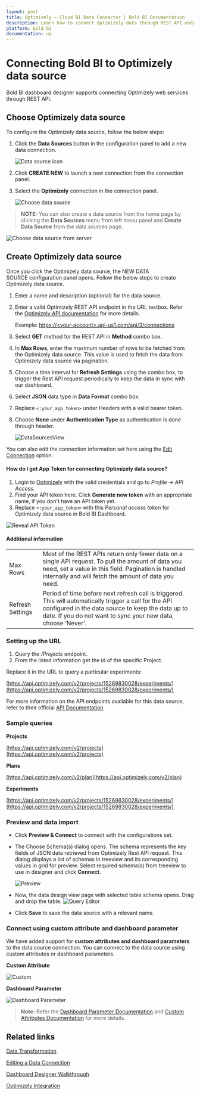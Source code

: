 ```yaml
---
layout: post
title: Optimizely – Cloud BI Data Connector | Bold BI Documentation
description: Learn how to connect Optimizely data through REST API endpoint with Bold BI Cloud and create data source for dashboard configuration.
platform: bold-bi
documentation: ug
---
```


# Connecting Bold BI to Optimizely data source

Bold BI dashboard designer supports connecting Optimizely web services through REST API.

## Choose Optimizely data source

To configure the Optimizely data source, follow the below steps:

1. Click the **Data Sources** button in the configuration panel to add a new data connection.
   
   ![Data source icon](/static/assets/working-with-datasource/data-connectors/images/common/DataSourcesIcon.png)
   
2. Click **CREATE NEW** to launch a new connection from the connection panel.

3. Select the **Optimizely** connection in the connection panel.

    ![Choose data source](/static/assets/working-with-datasource/data-connectors/images/optimizely/ChooseDS.png)

> **NOTE:**  You can also create a data source from the home page by clicking the **Data Sources** menu from left menu panel and **Create Data Source** from the data sources page.

   ![Choose data source from server](/static/assets/working-with-datasource/data-connectors/images/optimizely/ChooseDS_server.png)

## Create Optimizely data source

Once you click the Optimizely data source, the NEW DATA SOURCE configuration panel opens. Follow the below steps to create Optimizely data source.
1. Enter a name and description (optional) for the data source.
2. Enter a valid Optimizely REST API endpoint in the URL textbox. Refer the [Optimizely API documentation](https://developers.optimizely.com/classic/rest/v1/) for more details.

   Example: [https://&lt;your-account&gt;.api-us1.com/api/3/connections](https://%3cyour-account%3e.api-us1.com/api/3/connections)

3. Select **GET** method for the REST API in **Method** combo box.
4. In **Max Rows**, enter the maximum number of rows to be fetched from the Optimizely data source. This value is used to fetch the data from Optimizely data source via pagination.
5. Choose a time interval for **Refresh Settings** using the combo box, to trigger the Rest API request periodically to keep the data in sync with our dashboard.  
6. Select **JSON** data type in **Data Format** combo box.
7. Replace `<:your_app_token>` under Headers with a valid bearer token.
8. Choose **None** under **Authentication Type** as authentication is done through header.

    ![DataSourcesView](/static/assets/working-with-datasource/data-connectors/images/optimizely/DataSourcesView.png)

You can also edit the connection information set here using the [Edit Connection](/working-with-data-sources/editing-a-data-connection/) option.

#### How do I get App Token for connecting Optimizely data source?

1. Login to [Optimizely](https://app.optimizely.com/signin) with the valid credentials and go to *Profile -> API Access*.
2. Find your API token here. Click **Generate new token** with an appropriate name, if you don't have an API token yet. 
3. Replace `<:your_app_token>` with this *Personal access token* for Optimizely data source in Bold BI Dashboard.

![Reveal API Token](/static/assets/working-with-datasource/data-connectors/images/optimizely/APIToken.png)

#### Additional information
<table width="600">
<tr>
<td>
Max Rows
</td>
<td>
Most of the REST APIs return only fewer data on a single API request. To pull the amount of data you need, set a value in this field.  
Pagination is handled internally and will fetch the amount of data you need.
</td>
</tr>
<tr>
<td>
Refresh Settings
</td>
<td>
Period of time before next refresh call is triggered. This will automatically trigger a call for the API configured in the data source to keep the data up to date. If you do not want to sync your new data, choose ‘Never’.
</td>
</tr>
</table>

### Setting up the URL

1. Query the <i>/Projects</i> endpoint.
2. From the listed information get the id of the specific Project.

Replace it in the URL to query a particular experiments:

[https://api.optimizely.com/v2/projects/15269830028/experiments/](https://api.optimizely.com/v2/projects/15269830028/experiments/)

For more information on the API endpoints available for this data source, refer to their official [API Documentation](https://developers.optimizely.com/classic/rest/v1/)

### Sample queries

**Projects**

[https://api.optimizely.com/v2/projects](https://api.optimizely.com/v2/projects)

**Plans**

[https://api.optimizely.com/v2/plan](https://api.optimizely.com/v2/plan)

**Experiments**

[https://api.optimizely.com/v2/projects/15269830028/experiments/](https://api.optimizely.com/v2/projects/15269830028/experiments/)

### Preview and data import
* Click **Preview & Connect** to connect with the configurations set.
* The Choose Schema(s) dialog opens. The schema represents the key fields of JSON data retrieved from Optimizely Rest API request. This dialog displays a list of schemas in treeview and its corresponding values in grid for preview. Select required schema(s) from treeview to use in designer and click **Connect**.

   ![Preview](/static/assets/working-with-datasource/data-connectors/images/common/Preview.png)

* Now, the data design view page with selected table schema opens. Drag and drop the table.
   ![Query Editor](/static/assets/working-with-datasource/data-connectors/images/common/QueryEditor.png)

* Click **Save** to save the data source with a relevant name.

### Connect using custom attribute and dashboard parameter

We have added support for **custom attributes and dashboard parameters** to the data source connection. You can connect to the data source using custom attributes or dashboard parameters.

**Custom Attribute**

![Custom](/static/assets/working-with-datasource/data-connectors/images/optimizely/Custom.png)

**Dashboard Parameter**

![Dashboard Parameter](/static/assets/working-with-datasource/data-connectors/images/optimizely/Dashboardparameter.png)

>**Note:** Refer the [Dashboard Parameter Documentation](https://help.boldbi.com/working-with-data-sources/dashboard-parameter/) and [Custom Attributes Documentation](https://help.boldbi.com/working-with-data-sources/configuring-custom-attribute/) for more details.

## Related links
[Data Transformation](/working-with-data-sources/data-modeling/joining-table/)

[Editing a Data Connection](/working-with-data-sources/editing-a-data-connection/)   

[Dashboard Designer Walkthrough](/getting-started/creating-dashboard/)

[Optimizely Integration](https://www.boldbi.com/integrations/optimizely?utm_source=syncfusion&utm_medium=documentation&utm_campaign=boldbioptimizelyintegration)